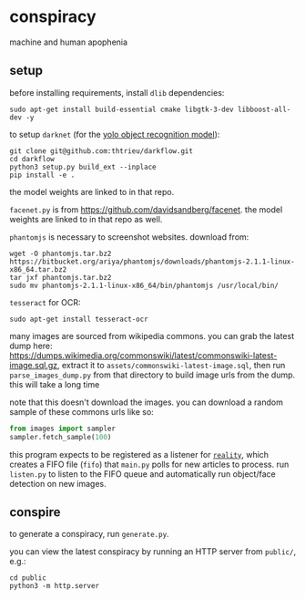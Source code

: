 # conspiracy

machine and human apophenia

## setup

before installing requirements, install `dlib` dependencies:

    sudo apt-get install build-essential cmake libgtk-3-dev libboost-all-dev -y

to setup `darknet` (for the [yolo object recognition model](https://pjreddie.com/darknet/yolo/)):

    git clone git@github.com:thtrieu/darkflow.git
    cd darkflow
    python3 setup.py build_ext --inplace
    pip install -e .

the model weights are linked to in that repo.

`facenet.py` is from <https://github.com/davidsandberg/facenet>. the model weights are linked to in that repo as well.

`phantomjs` is necessary to screenshot websites. download from:

    wget -O phantomjs.tar.bz2 https://bitbucket.org/ariya/phantomjs/downloads/phantomjs-2.1.1-linux-x86_64.tar.bz2
    tar jxf phantomjs.tar.bz2
    sudo mv phantomjs-2.1.1-linux-x86_64/bin/phantomjs /usr/local/bin/

`tesseract` for OCR:

    sudo apt-get install tesseract-ocr

many images are sourced from wikipedia commons. you can grab the latest dump here: <https://dumps.wikimedia.org/commonswiki/latest/commonswiki-latest-image.sql.gz>, extract it to `assets/commonswiki-latest-image.sql`, then run `parse_images_dump.py` from that directory to build image urls from the dump. this will take a long time

note that this doesn't download the images. you can download a random sample of these commons urls like so:

```python
from images import sampler
sampler.fetch_sample(100)
```

this program expects to be registered as a listener for [`reality`](https://github.com/frnsys/reality), which creates a FIFO file (`fifo`) that `main.py` polls for new articles to process. run `listen.py` to listen to the FIFO queue and automatically run object/face detection on new images.

## conspire

to generate a conspiracy, run `generate.py`.

you can view the latest conspiracy by running an HTTP server from `public/`, e.g.:

    cd public
    python3 -m http.server
